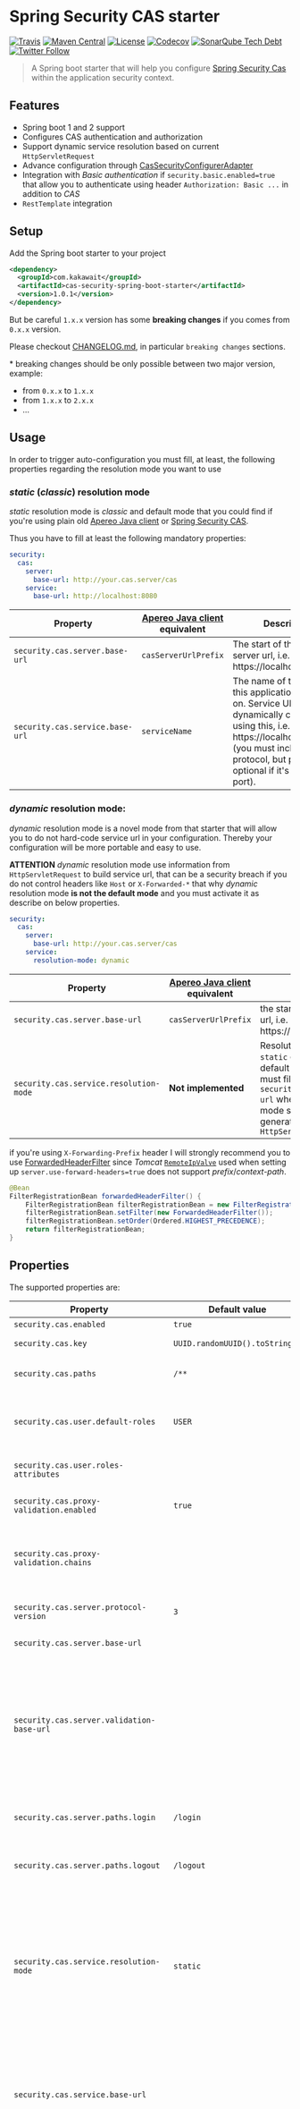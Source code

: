 # Spring Security CAS starter

[![Travis](https://img.shields.io/travis/kakawait/cas-security-spring-boot-starter.svg)](https://travis-ci.org/kakawait/cas-security-spring-boot-starter)
[![Maven Central](https://img.shields.io/maven-central/v/com.kakawait/cas-security-spring-boot-starter.svg)](https://search.maven.org/#artifactdetails%7Ccom.kakawait%7Ccas-security-spring-boot-starter%7C1.0.1%7Cjar)
[![License](https://img.shields.io/github/license/kakawait/cas-security-spring-boot-starter.svg)](https://github.com/kakawait/cas-security-spring-boot-starter/blob/master/LICENSE.md)
[![Codecov](https://img.shields.io/codecov/c/github/kakawait/cas-security-spring-boot-starter.svg)](https://codecov.io/gh/kakawait/cas-security-spring-boot-starter)
[![SonarQube Tech Debt](https://img.shields.io/sonar/https/sonarcloud.io/com.kakawait%3Acas-security-spring-boot-parent/tech_debt.svg)](https://sonarcloud.io/dashboard?id=com.kakawait%3Acas-security-spring-boot-parent)
[![Twitter Follow](https://img.shields.io/twitter/follow/thibaudlepretre.svg?style=social&label=%40thibaudlepretre)](https://twitter.com/intent/follow?screen_name=thibaudlepretre)

> A Spring boot starter that will help you configure [Spring Security Cas](http://docs.spring.io/spring-security/site/docs/current/reference/html/cas.html) within the application security context.

## Features

- Spring boot 1 and 2 support
- Configures CAS authentication and authorization
- Support dynamic service resolution based on current `HttpServletRequest`
- Advance configuration through [CasSecurityConfigurerAdapter](https://github.com/kakawait/cas-security-spring-boot-starter/blob/master/cas-security-spring-boot-autoconfigure/src/main/java/com/kakawait/spring/boot/security/cas/CasSecurityConfigurerAdapter.java)
- Integration with _Basic authentication_ if `security.basic.enabled=true` that allow you to authenticate using header `Authorization: Basic ...` in addition to _CAS_
- `RestTemplate` integration

## Setup

Add the Spring boot starter to your project

```xml
<dependency>
  <groupId>com.kakawait</groupId>
  <artifactId>cas-security-spring-boot-starter</artifactId>
  <version>1.0.1</version>
</dependency>
```

But be careful `1.x.x` version has some **breaking changes** if you comes from `0.x.x` version.

Please checkout [CHANGELOG.md](https://github.com/kakawait/cas-security-spring-boot-starter/blob/master/CHANGELOG.md), in particular `breaking changes` sections.

\* breaking changes should be only possible between two major version, example:

- from `0.x.x` to `1.x.x`
- from `1.x.x` to `2.x.x`
- ...

## Usage

In order to trigger auto-configuration you must fill, at least, the following properties regarding the resolution mode you want to use

### _static_ (_classic_) resolution mode

_static_ resolution mode is _classic_ and default mode that you could find if you're using plain old [Apereo Java client](https://github.com/apereo/java-cas-client) or [Spring Security CAS](http://docs.spring.io/spring-security/site/docs/current/reference/html/cas.html).

Thus you have to fill at least the following mandatory properties:

```yml
security:
  cas:
    server:
      base-url: http://your.cas.server/cas
    service:
      base-url: http://localhost:8080
```

| Property                        | [Apereo Java client](https://github.com/apereo/java-cas-client) equivalent | Description                                                                                                                                                                                                              |
|---------------------------------|----------------------------------------------------------------------------|--------------------------------------------------------------------------------------------------------------------------------------------------------------------------------------------------------------------------|
| `security.cas.server.base-url`  | `casServerUrlPrefix`                                                       | The start of the CAS server url, i.e. https://localhost:8443/cas                                                                                                                                                         |
| `security.cas.service.base-url` | `serviceName`                                                              | The name of the server this application is hosted on. Service URL will be dynamically constructed using this, i.e. https://localhost:8443 (you must include the protocol, but port is optional if it's a standard port). |

### _dynamic_ resolution mode:

_dynamic_ resolution mode is a novel mode from that starter that will allow you to do not hard-code service url in your configuration. Thereby your configuration will be more portable and easy to use.

**ATTENTION** _dynamic_ resolution mode use information from `HttpServletRequest` to build service url, that can be a security breach if you do not control headers like `Host` or `X-Forwarded-*` that why _dynamic_ resolution mode **is not the default mode** and you must activate it as describe on below properties.

```yml
security:
  cas:
    server:
      base-url: http://your.cas.server/cas
    service:
      resolution-mode: dynamic
```

| Property                               | [Apereo Java client](https://github.com/apereo/java-cas-client) equivalent | Description                                                                                                                                                                                                         |
|----------------------------------------|----------------------------------------------------------------------------|---------------------------------------------------------------------------------------------------------------------------------------------------------------------------------------------------------------------|
| `security.cas.server.base-url`         | `casServerUrlPrefix`                                                       | the start of the CAS server url, i.e. https://localhost:8443/cas                                                                                                                                                    |
| `security.cas.service.resolution-mode` | **Not implemented**                                                        | Resolution modes can be `static` or `dynamic`, by default is `static` and you must fill `security.cas.service.base-url` whereas in `dynamic` mode service url will be generated from receiving `HttpServletRequest` |

if you're using `X-Forwarding-Prefix` header I will strongly recommend you to use [ForwardedHeaderFilter](http://docs.spring.io/spring-framework/docs/current/javadoc-api/org/springframework/web/filter/ForwardedHeaderFilter.html) since _Tomcat_ [`RemoteIpValve`](https://tomcat.apache.org/tomcat-8.5-doc/api/org/apache/catalina/valves/RemoteIpValve.html) used when setting up `server.use-forward-headers=true` does not support _prefix_/_context-path_.

```java
@Bean
FilterRegistrationBean forwardedHeaderFilter() {
    FilterRegistrationBean filterRegistrationBean = new FilterRegistrationBean();
    filterRegistrationBean.setFilter(new ForwardedHeaderFilter());
    filterRegistrationBean.setOrder(Ordered.HIGHEST_PRECEDENCE);
    return filterRegistrationBean;
}
```

## Properties

The supported properties are:

| Property                                    | Default value                  | Description                                                                                                                                                                                                                                                                                                                                                                                                                                                                                                                                                                                           |
|---------------------------------------------|--------------------------------|-------------------------------------------------------------------------------------------------------------------------------------------------------------------------------------------------------------------------------------------------------------------------------------------------------------------------------------------------------------------------------------------------------------------------------------------------------------------------------------------------------------------------------------------------------------------------------------------------------|
| `security.cas.enabled`                      | `true`                         | Enable CAS security                                                                                                                                                                                                                                                                                                                                                                                                                                                                                                                                                                                   |
| `security.cas.key`                          | `UUID.randomUUID().toString()` | An id used by the [`CasAuthenticationProvider`](https://docs.spring.io/spring-security/site/docs/current/apidocs/org/springframework/security/cas/authentication/CasAuthenticationProvider.html#setKey-java.lang.String-)                                                                                                                                                                                                                                                                                                                                                                             |
| `security.cas.paths`                        | `/**`                          | Comma-separated list of paths to secure (work as same way as `security.basic.path`)                                                                                                                                                                                                                                                                                                                                                                                                                                                                                                                   |
| `security.cas.user.default-roles`           | `USER`                         | Comma-separated list of default user roles. If roles have been found from `security.cas.user.roles-attributes` default roles will be append to the list of users roles                                                                                                                                                                                                                                                                                                                                                                                                                                |
| `security.cas.user.roles-attributes`        |                                | Comma-separated list of CAS attributes to be used to determine user roles                                                                                                                                                                                                                                                                                                                                                                                                                                                                                                                             |
| `security.cas.proxy-validation.enabled`     | `true`                         | Defines if proxy should be checked again chains `security.cas.proxy-validation.chains`                                                                                                                                                                                                                                                                                                                                                                                                                                                                                                                |
| `security.cas.proxy-validation.chains`      |                                | Defines proxy chains. Each acceptable proxy chain should include a comma-separated list of URLs (for exact match) or regular expressions of URLs (starting by the ^ character)                                                                                                                                                                                                                                                                                                                                                                                                                        |
| `security.cas.server.protocol-version`      | `3`                            | Determine which CAS protocol version to be used, only protocol version 1, 2 or 3 is supported.                                                                                                                                                                                                                                                                                                                                                                                                                                                                                                        |
| `security.cas.server.base-url`              |                                | The start of the CAS server url, i.e. https://localhost:8443/cas                                                                                                                                                                                                                                                                                                                                                                                                                                                                                                                                      |
| `security.cas.server.validation-base-url`   |                                | Optional, `security.cas.server.base-url` is used if missing. The start of the CAS server url (similar to `security.cas.server.base-url`) used during ticket validation flow. Could be useful when server (your service) to server (CAS server) network is different from your external/browser network (i.e. docker environment, see [docker profile properties](https://github.com/kakawait/cas-security-spring-boot-starter/blob/master/cas-security-spring-boot-sample/src/main/resources/application.yml)).                                                                                       | 
| `security.cas.server.paths.login`           | `/login`                       | Defines the location of the CAS server login path that will be append to the existing `security.cas.server.base-url` url                                                                                                                                                                                                                                                                                                                                                                                                                                                                              |
| `security.cas.server.paths.logout`          | `/logout`                      | Defines the location of the CAS server logout path that will be append to the existing `security.cas.server.base-url` url                                                                                                                                                                                                                                                                                                                                                                                                                                                                             |
| `security.cas.service.resolution-mode`      | `static`                       | Resolution modes can be `static` or `dynamic`, by default is `static` and you must fill `security.cas.service.base-url` whereas in `dynamic` mode service url will be generated from receiving `HttpServletRequest`. **Attention** will not override `security.cas.server.validation-base-url` and `security.cas.service.callback-base-url` if defined, see [docker profile properties](https://github.com/kakawait/cas-security-spring-boot-starter/blob/master/cas-security-spring-boot-sample/src/main/resources/application.yml) to get an example.                                               |
| `security.cas.service.base-url`             |                                | The name of the server this application is hosted on. Service URL will be dynamically constructed using this, i.e. https://localhost:8443 (you must include the protocol, but port is optional if it's a standard port). Skipped if resolution mode is `dynamic`.                                                                                                                                                                                                                                                                                                                                     |
| `security.cas.service.callback-base-url`    |                                | Optional, `security.cas.service.base-url` is used if missing. Represents the base url that will be used to compute _Proxy granting ticket callback_ (see `security.cas.service.paths.proxy-callback`). It could be useful to be different from `security.cas.service.base-url` when server (CAS server) to server (your service) network is different from your external/browser network (i.e. docker environment, see see [docker profile properties](https://github.com/kakawait/cas-security-spring-boot-starter/blob/master/cas-security-spring-boot-sample/src/main/resources/application.yml)). | 
| `security.cas.service.paths.login`          | `/login`                       | Defines the application login path that will be append to the existing `security.cas.service.base-url` url                                                                                                                                                                                                                                                                                                                                                                                                                                                                                            |
| `security.cas.service.paths.logout`         | `/logout`                      | Defines the application logout path that will be append to the existing `security.cas.service.base-url` url                                                                                                                                                                                                                                                                                                                                                                                                                                                                                           |
| `security.cas.service.paths.proxy-callback` |                                | The callback path that will be, if present, append to the `security.cas.service.callback-base-url` or `security.cas.service.base-url` and add to as parameter inside request validation. **It must be set if you want to receive _Proxy Granting Ticket_ `PGT`**.                                                                                                                                                                                                                                                                                                                                     |

Otherwise you can checkout [CasSecurityProperties](https://github.com/kakawait/cas-security-spring-boot-starter/blob/master/cas-security-spring-boot-autoconfigure/src/main/java/com/kakawait/spring/boot/security/cas/CasSecurityProperties.java) class.

## Additional configuration

If you need to set additional configuration options simply register within Spring application context instance of [`CasSecurityConfigurerAdapter`](https://github.com/kakawait/cas-security-spring-boot-starter/blob/master/cas-security-spring-boot-autoconfigure/src/main/java/com/kakawait/spring/boot/security/cas/CasSecurityConfigurerAdapter.java)

```java
@Configuration
class CustomCasSecurityConfiguration extends CasSecurityConfigurerAdapter {
    @Override
    public void configure(CasAuthenticationFilterConfigurer filter) {
        // Here you can configure CasAuthenticationFilter
    }
    
    @Override
    public void configure(CasSingleSignOutFilterConfigurer filter) {
        // Here you can configure SingleSignOutFilter
    }

    @Override
    public void configure(CasAuthenticationProviderSecurityBuilder provider) {
        // Here  you can configure CasAuthenticationProvider
    }
    
    @Override
    public void configure(HttpSecurity http) throws Exception {
        // Here you can configure Spring Security HttpSecurity object during init configure
    }
    
    @Override
    public void configure(CasTicketValidatorBuilder ticketValidator) {
        // Here you can configure CasTicketValidator
    }
}
```

Otherwise many beans defined in that starter are annotated with `@ConditionOnMissingBean` thus you can override default bean definitions.

## Proxy granting storage

Starter does not provide any additional _proxy granting storage_ (yet), by default an _in memory_ storage is used [`ProxyGrantingTicketStorageImpl`](https://github.com/apereo/java-cas-client/blob/master/cas-client-core/src/main/java/org/jasig/cas/client/proxy/ProxyGrantingTicketStorageImpl.java).

To override it you can expose a `ProxyGrantingTicketStorage` beans like following:

```java
@Bean
ProxyGrantingTicketStorage proxyGrantingTicketStorage() {
    return new MyCustomProxyGrantingTicketStorage();
}
```

**Or** use `configurer` but a bit longer since you must report `ProxyGrantingTicketStorage` in both `CasAuthenticationFilter` and `TicketValidator`

```java
@Configuration
class CustomCasSecurityConfiguration extends CasSecurityConfigurerAdapter {
    @Override
    public void configure(CasAuthenticationFilterConfigurer filter) {
        filter.proxyGrantingTicketStorage(new MyCustomProxyGrantingStorage());
    }
    
    @Override
    public void configure(CasTicketValidatorBuilder ticketValidator) {
        ticketValidator.proxyGrantingTicketStorage(new MyCustomProxyGrantingStorage());
    }
}
```

## Logout & SLO

By default starter will configure both _logout_ and _single logout (SLO)_.

**ATTENTION** default _logout_ (on `/logout`) behavior will:
 
1. Logout from application and also logout from CAS server that will logout any other applications.
2. Keep default Spring security behavior concerning _CSRF_ and _logging out_ to summarize if _CSRF_ is enabled logout will only mapped on `POST`, see https://docs.spring.io/spring-security/site/docs/current/reference/htmlsingle/#csrf-logout for more details 

If you want to change those behaviors, for example by adding a logout page that will propose user to logout from other application, you may configure like following:

```java
@Configuration
class CasCustomLogoutConfiguration extends CasSecurityConfigurerAdapter {
    private final CasSecurityProperties casSecurityProperties;

    private final LogoutSuccessHandler casLogoutSuccessHandler;
    
    public CustomLogoutConfiguration(LogoutSuccessHandler casLogoutSuccessHandler) {
        this.casLogoutSuccessHandler = casLogoutSuccessHandler;
    }

    @Override
    public void configure(HttpSecurity http) throws Exception {
        http.logout()
            .permitAll()
            // Add null logoutSuccessHandler to disable CasLogoutSuccessHandler
            .logoutSuccessHandler(null)
            .logoutSuccessUrl("/logout.html")
            .logoutRequestMatcher(new AntPathRequestMatcher("/logout"));
        LogoutFilter filter = new LogoutFilter(casLogoutSuccessHandler, new SecurityContextLogoutHandler());
        filter.setFilterProcessesUrl("/cas/logout");
        http.addFilterBefore(filter, LogoutFilter.class);
    }
}

@Configuration
class WebMvcConfiguration extends WebMvcConfigurerAdapter {
    @Override
    public void addViewControllers(ViewControllerRegistry registry) {
        registry.addViewController("/logout.html").setViewName("logout");
        registry.setOrder(Ordered.HIGHEST_PRECEDENCE);
    }
}
```

With possible `logout.html` like following
 
 ```html
<!DOCTYPE html>
<html xmlns:th="http://www.thymeleaf.org">
<head>
    <meta charset="UTF-8" />
    <title>Logout page</title>
</head>
<body>
    <h2>Do you want to log out of CAS?</h2>
    <p>You have logged out of this application, but may still have an active single-sign on session with CAS.</p>
    <p><a href="/cas/logout" th:href="@{/cas/logout}">Logout of CAS</a></p>
</body>
</html>
```

You can checkout & run sample module [`cas-security-spring-boot-sample`](https://github.com/kakawait/cas-security-spring-boot-starter/tree/master/cas-security-spring-boot-sample) with _profile_ `custom-logout`.

## Proxy chains validation

By default client configuration is `security.cas.proxy-validation.enabled = true` with empty proxy chains (`security.cas.proxy-validation.chains`). That mean you will not be able to validate proxy ticket since proxy chains is empty.

You should disable proxy validation using:

```yml
security:
  cas:
    proxy-validation:
      enabled: false
```

**But is not recommended for production environment**, or define your own proxy chains:

```yml
security
  cas:
    proxy-validation:
      chains:
        - http://localhost:8180, http://localhost:8181
        - - http://localhost:8280
          - http://localhost:8281
        - ^http://my\\.domain\\..*
```

As you can see there is multiple syntaxes for `yml` format to define _collection of collection_:

1. Using _comma-separated_ list
2. Using double `- -` syntax

If you are using `properties` format you could translate like following:

```properties
security.cas.proxy-validation.chains[0] = http://localhost:8180, http://localhost:8181
security.cas.proxy-validation.chains[1] = http://localhost:8280, http://localhost:8281
security.cas.proxy-validation.chains[2] = ^http://my\\.domain\\..*
```

## RestTemplate integration with Proxy ticket

Since `0.7.0` version, there is a simple integration with `RestTemplate` but not enabled by default.

In order to enabled it you must create your own `RestTemplate` bean and adding an _interceptor_

```java
@Bean
RestTemplate casRestTemplate(ServiceProperties serviceProperties, ProxyTicketProvider proxyTicketProvider) {
    RestTemplate restTemplate = new RestTemplate();
    restTemplate.getInterceptors().add(new CasAuthorizationInterceptor(serviceProperties, proxyTicketProvider));
    return restTemplate;
}
```

This _interceptor_ is pretty simple, it will simply ask a new _proxy ticket_ for each request and append it to request query parameter.
For example with: `http://httpbin.org/get` interceptor will modify request uri to become `http://httpbin.org/get?ticket=PT-XX-YYYYYYYYYY`.

**ATTENTION** if _interceptor_ get any issue to get _proxy ticket_ from CAS server, it will throw an `IllegalStateException`.

Please checkout You can found sample usage for both on [`CasSecuritySpringBootSampleApplication`](https://github.com/kakawait/cas-security-spring-boot-starter/blob/master/cas-security-spring-boot-sample/src/main/java/com/kakawait/CasSecuritySpringBootSampleApplication.java) to get an sample usage.

### AssertionProvider and ProxyTicketProvider

In addition to `RestTemplate` integration, since `0.7.0` there is now two new autoconfigured beans:

1. `AssertionProvider` that will provide you a way to retrieve the current (bounded to current authenticated request) `org.jasig.cas.client.validation.Assertion`
2. `ProxyTicketProvider` that will provide you a simple way to ask a _proxy ticket_ for a given service (regarding the current authenticated request)

You can found sample usage for both on [`CasSecuritySpringBootSampleApplication`](https://github.com/kakawait/cas-security-spring-boot-starter/blob/master/cas-security-spring-boot-sample/src/main/java/com/kakawait/CasSecuritySpringBootSampleApplication.java)

## License

MIT License

